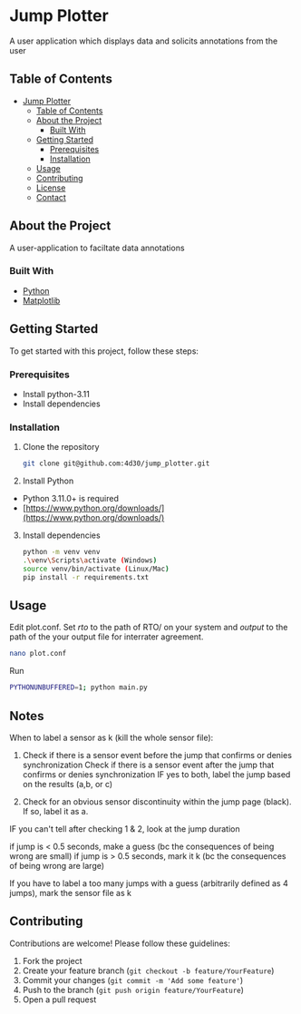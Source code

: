 # Jump Plotter

A user application which displays data and solicits annotations from the user

## Table of Contents

- [Jump Plotter](#jump-plotter)
  - [Table of Contents](#table-of-contents)
  - [About the Project](#about-the-project)
    - [Built With](#built-with)
  - [Getting Started](#getting-started)
    - [Prerequisites](#prerequisites)
    - [Installation](#installation)
  - [Usage](#usage)
  - [Contributing](#contributing)
  - [License](#license)
  - [Contact](#contact)

## About the Project

A user-application to faciltate data annotations

### Built With

- [Python](https://www.python.org/)
- [Matplotlib](https://matplotlib.org/)

## Getting Started

To get started with this project, follow these steps:

### Prerequisites

- Install python-3.11
- Install dependencies

### Installation

1. Clone the repository
   ```sh
   git clone git@github.com:4d30/jump_plotter.git
   ```
2. Install Python

- Python 3.11.0+ is required
- [https://www.python.org/downloads/](https://www.python.org/downloads/)

3. Install dependencies
   ```sh
   python -m venv venv
   .\venv\Scripts\activate (Windows)
   source venv/bin/activate (Linux/Mac)
   pip install -r requirements.txt
   ```

## Usage

Edit plot.conf. Set *rto* to the path of RTO/ on your system and *output* to the path of the your output file for interrater agreement.
```sh
nano plot.conf
```
Run
```sh
PYTHONUNBUFFERED=1; python main.py
```

## Notes

When to label a sensor as k (kill the whole sensor file):

1. Check if there is a sensor event before the jump that confirms or denies synchronization
Check if there is a sensor event after the jump that confirms or denies synchronization
IF yes to both, label the jump based on the results (a,b, or c)

2. Check for an obvious sensor discontinuity within the jump page (black). If so, label it as a.

IF you can't tell after checking 1 & 2, look at the jump duration

if jump is < 0.5 seconds, make a guess (bc the consequences of being wrong are small)
if jump is > 0.5 seconds, mark it k (bc the consequences of being wrong are large)

If you have to label a too many jumps with a guess (arbitrarily defined as 4 jumps), mark the sensor file as k



## Contributing

Contributions are welcome! Please follow these guidelines:

1. Fork the project
2. Create your feature branch (`git checkout -b feature/YourFeature`)
3. Commit your changes (`git commit -m 'Add some feature'`)
4. Push to the branch (`git push origin feature/YourFeature`)
5. Open a pull request

